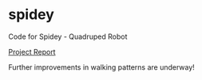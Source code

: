 # spidey
Code for Spidey - Quadruped Robot

[Project Report](https://docs.google.com/document/d/1t7meWVmVtgHFfMHSEHSubUtLk5LDkx-KWDvnd1gXGE0/edit?usp=sharing)

Further improvements in walking patterns are underway!
